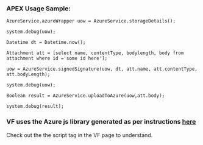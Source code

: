 
### APEX Usage Sample:


`AzureService.azureWrapper uow = AzureService.storageDetails();`

`system.debug(uow);`

`Datetime dt = Datetime.now();`

`Attachment att = [select name, contentType, bodylength, body from attachment where id ='some id here'];`

`uow = AzureService.signedSignature(uow, dt, att.name, att.contentType, att.bodyLength);`

`system.debug(uow);`

`Boolean result = AzureService.uploadToAzure(uow,att.body);`

`system.debug(result);`

### VF uses the Azure js library generated as per instructions [here](https://github.com/Azure/azure-storage-node/blob/master/browser/README.md)

Check out the the script tag in the VF page to understand.
